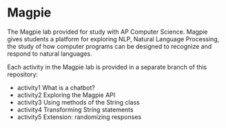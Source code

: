 Magpie
======

The Magpie lab provided for study with AP Computer Science.  Magpie gives students a platform for exploring NLP, Natural Language Processing, the study of how computer programs can be designed to recognize and respond to natural languages.

Each activity in the Magpie lab is provided in a separate branch of this repository:
* activity1 What is a chatbot?
* activity2 Exploring the Magpie API
* activity3 Using methods of the String class
* activity4 Transforming String statements
* activity5 Extension: randomizing responses

